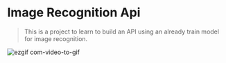 # Image Recognition Api

> This is a project to learn to build an API using an already train model for image recognition.

![ezgif com-video-to-gif](https://github.com/otalorajuand/personal_projects/assets/22607461/08135286-a3e8-43a5-b577-c6312bd68336)
